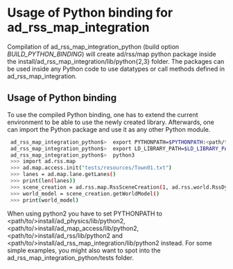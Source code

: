 # Usage of Python binding for ad_rss_map_integration

Compilation of ad_rss_map_integration_python (build option *BUILD_PYTHON_BINDING*)
will create ad/rss/map python package inside the install/ad_rss_map_integration/lib/python{2,3} folder.
The packages can be used inside any Python code to use
datatypes or call methods defined in ad_rss_map_integration.

## Usage of Python binding
To use the compiled Python binding, one has to extend the current environment
to be able to use the newly created library. Afterwards, one can import the
Python package and use it as any other Python module.
```bash
 ad_rss_map_integration_python$>  export PYTHONPATH=$PYTHONPATH:<path/to/>install/ad_physics/lib/python3:<path/to/>install/ad_rss/lib/python3:<path/to/>install/ad_map_access/lib/python3:<path/to/>install/ad_rss_map_integration/lib/python3
 ad_rss_map_integration_python$>  export LD_LIBRARY_PATH=$LD_LIBRARY_PATH:<path/to/>install/ad_rss_map_integration/lib:<path/to/>install/ad_rss/lib:<path/to/>install/ad_map_access/lib:<path/to/>install/ad_map_opendrive_reader/lib:<path/to/>install/ad_physics/lib
 ad_rss_map_integration_python$>  python3
 >>> import ad.rss.map
 >>> ad.map.access.init("tests/resources/Town01.txt")
 >>> lanes = ad.map.lane.getLanes()
 >>> print(len(lanes))
 >>> scene_creation = ad.rss.map.RssSceneCreation(1, ad.rss.world.RssDynamics())
 >>> world_model = scene_creation.getWorldModel()
 >>> print(world_model)
```

When using python2 you have to set PYTHONPATH to <path/to/>install/ad_physics/lib/python2, <path/to/>install/ad_map_access/lib/python2, <path/to/>install/ad_rss/lib/python2 and <path/to/>install/ad_rss_map_integration/lib/python2 instead.
For some simple examples, you might also want to spot into the ad_rss_map_integration_python/tests folder.
